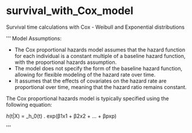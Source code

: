 # survival_with_Cox_model
Survival time calculations with Cox - Weibull and Exponential distributions

'''
Model Assumptions:
* The Cox proportional hazards model assumes that the hazard function for each individual is a constant multiple of a baseline hazard function, with the proportional hazards assumption.
* The model does not specify the form of the baseline hazard function, allowing for flexible modeling of the hazard rate over time.
* It assumes that the effects of covariates on the hazard rate are proportional over time, meaning that the hazard ratio remains constant.


The Cox proportional hazards model is typically specified using the following equation:

_h_(t|X) = _h_0(t) . exp(β1x1 + β2x2 + ... + βpxp)


'''

